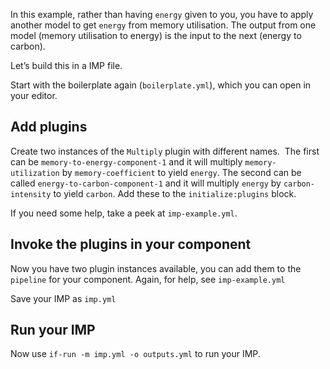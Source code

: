 In this example, rather than having `energy` given to you, you have to apply another model to get `energy` from memory utilisation. The output from one model (memory utilisation to energy) is the input to the next (energy to carbon).

Let’s build this in a IMP file.

Start with the boilerplate again (`boilerplate.yml`), which you can open in your editor.


## Add plugins

Create two instances of the `Multiply` plugin with different names.  The first can be `memory-to-energy-component-1` and it will multiply `memory-utilization` by `memory-coefficient` to yield `energy`. The second can be called `energy-to-carbon-component-1` and it will multiply `energy` by `carbon-intensity` to yield `carbon`. Add these to the `initialize:plugins` block.

If you need some help, take a peek at `imp-example.yml`.

## Invoke the plugins in your component

Now you have two plugin instances available, you can add them to the `pipeline` for your component. Again, for help, see `imp-example.yml`

Save your IMP as `imp.yml`

## Run your IMP

Now use `if-run -m imp.yml -o outputs.yml` to run your IMP.
